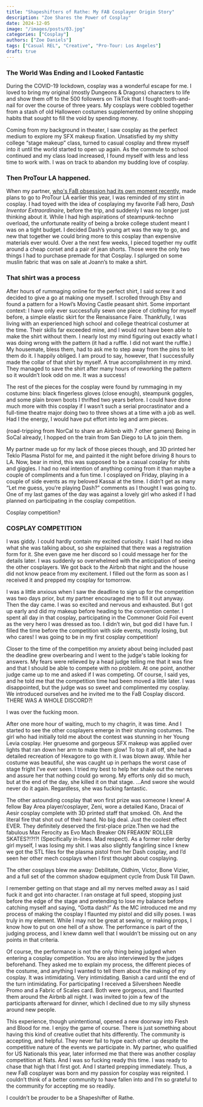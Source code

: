 ```yaml
---
title: "Shapeshifters of Rathe: My FAB Cosplayer Origin Story"
description: "Zoe Shares the Power of Cosplay"
date: 2024-12-05
image: "/images/posts/03.jpg"
categories: ["Cosplay"]
authors: ["Zoe Daniels"]
tags: ["Casual REL", "Creative", "Pro-Tour: Los Angeles"]
draft: true
---
```


###  The World Was Ending and I Looked Fantastic
During the COVID-19 lockdown, cosplay was a wonderful escape for me. I loved to bring my original (mostly Dungeons & Dragons) characters to life and show them off to the 500 followers on TikTok that I fought tooth-and-nail for over the course of three years. My cosplays were cobbled together from a stash of old Halloween costumes supplemented by online shopping habits that sought to fill the void by spending money. 

Coming from my background in theater, I saw cosplay as the perfect medium to explore my SFX makeup fixation. Unsatisfied by my shitty college “stage makeup” class, turned to casual cosplay and threw myself into it until the world started to open up again. As the commute to school continued and my class load increased, I found myself with less and less time to work with. I was on track to abandon my budding love of cosplay.

### Then ProTour LA happened.

When my partner, [who's FaB obsession had its own moment recently](https://overpit.ch/tournament_report-aurora), made plans to go to ProTour LA earlier this year, I was reminded of my stint in cosplay.  I had toyed with the idea of cosplaying my favorite FaB hero, *Dash Inventor Extraordinaire*, before the trip, and suddenly I was no longer just thinking about it. While I had high aspirations of steampunk-techno overload, the unfortunate reality of being a broke college student meant I was on a tight budget. I decided Dash’s young art was the way to go, and new that together we could bring more to this cosplay than expensive materials ever would. Over a the next few weeks, I pieced together my outfit around a cheap corset and a pair of jean shorts. Those were the only two things I had to purchase premade for that Cosplay. I splurged on some muslin fabric that was on sale at Joann’s to make a shirt. 

### That shirt was a process
After hours of rummaging online for the perfect shirt, I said screw it and decided to give a go at making one myself. I scrolled through Etsy and found a pattern for a Howl’s Moving Castle peasant shirt. Some important context: I have only ever successfully sewn one piece of clothing for myself before, a simple elastic skirt for the Renaissance Faire. Thankfully, I was living with an experienced high school and college theatrical costumer at the time. Their skills far exceeded mine, and I would not have been able to make the shirt without them. I nearly lost my mind figuring out exactly what I was doing wrong with the pattern (it had a ruffle. I did not want the ruffle.) My housemate, bless them, had to ask me to step away from the pins to let them do it. I happily obliged. I am proud to say, however, that I successfully made the collar of that shirt by myself. A true accomplishment in my mind. They managed to save the shirt after many hours of reworking the pattern so it wouldn’t look odd on me. It was a success! 

The rest of the pieces for the cosplay were found by rummaging in my costume bins: black fingerless gloves (close enough), steampunk goggles, and some plain brown boots I thrifted two years before. I could have done much more with this cosplay if I wasn’t such a serial procrastinator and a full-time theatre major doing two to three shows at a time with a job as well. Had I the energy, I would have put effort into leg and arm pieces. 

(road-tripping from NorCal to share an Airbnb with 7 other gamers)
Being in SoCal already, I hopped on the train from San Diego to LA to join them.

My partner made up for my lack of those pieces though, and 3D printed her Teklo Plasma Pistol for me, and painted it the night before driving 8 hours to LA. Now, bear in mind, this was supposed to be a casual cosplay for shits and giggles. I had no real intention of anything coming from it than maybe a couple of compliments and a fun time. I cosplayed on Friday, playing in a couple of side events as my beloved Kassai at the time. I didn’t get as many “Let me guess, you’re playing Dash?” comments as I thought I was going to. One of my last games of the day was against a lovely girl who asked if I had planned on participating in the cosplay competition. 

Cosplay competition?

### COSPLAY COMPETITION

I was giddy. I could hardly contain my excited curiosity. I said I had no idea what she was talking about, so she explained that there was a registration form for it. She even gave me her discord so I could message her for the details later. I was suddenly so overwhelmed with the anticipation of seeing the other cosplayers. We got back to the Airbnb that night and the house did not know peace from my excitement. I filled out the form as soon as I received it and prepped my cosplay for tomorrow. 

I was a little anxious when I saw the deadline to sign up for the competition was two days prior, but my partner encouraged me to fill it out anyway. Then the day came. I was so excited and nervous and exhausted. But I got up early and did my makeup before heading to the convention center. I spent all day in that cosplay, participating in the Commoner Gold Foil event as the very hero I was dressed as too. I didn’t win, but god did I have fun. I filled the time before the competition with side events, mostly losing, but who cares! I was going to be in my first cosplay competition!

Closer to the time of the competition my anxiety about being included past the deadline grew overbearing and I went to the judge's table looking for answers. My fears were relieved by a head judge telling me that it was fine and that I should be able to compete with no problem. At one point, another judge came up to me and asked if I was competing. Of course, I said yes, and he told me that the competition time had been moved a little later. I was disappointed, but the judge was so sweet and complimented my cosplay. We introduced ourselves and he invited me to the FaB Cosplay discord. THERE WAS A WHOLE DISCORD?!

I was over the fucking moon. 

After one more hour of waiting, much to my chagrin, it was time. And I started to see the other cosplayers emerge in their stunning costumes. The girl who had initially told me about the contest was stunning in her Young Levia cosplay. Her gruesome and gorgeous SFX makeup was applied over lights that ran down her arm to make them glow! To top it all off, she had a detailed recreation of Hexagore to go with it. I was blown away. While her costume was beautiful, she was caught up in perhaps the worst case of stage fright I’ve ever seen. I tried my best to help her shake out the nerves and assure her that nothing could go wrong. My efforts only did so much, but at the end of the day, she killed it on that stage. …And swore she would never do it again. Regardless, she was fucking fantastic.

The other astounding cosplay that won first prize was someone I knew! A fellow Bay Area player/cosplayer, Zeni, wore a detailed Kano, Dracai of Aesir cosplay complete with 3D printed staff that smoked. Oh. And the literal fire that shot out of their hand. No big deal. Just the coolest effect EVER. They definitely deserved the first-place prize.Then we had the fabulous Max Ferocity as Evo Mach Breaker ON FREAKIN’ ROLLER SKATES?!?!?! (Specifically in-lines. Mad respect). As a former roller derby girl myself, I was losing my shit. I was also slightly fangirling since I knew we got the STL files for the plasma pistol from her Dash cosplay, and I’d seen her other mech cosplays when I first thought about cosplaying. 

The other cosplays blew me away: Debilitate, Oldhim, Victor, Bone Vizier, and a full set of the common shadow equipment cycle from Dusk Till Dawn. 

I remember getting on that stage and all my nerves melted away as I said fuck it and got into character. I ran onstage at full speed, stopping just before the edge of the stage and pretending to lose my balance before catching myself and saying, “Gotta dash!” As the MC introduced me and my process of making the cosplay I flaunted my pistol and did silly poses. I was truly in my element. While I may not be great at sewing, or making props, I know how to put on one hell of a show. The performance is part of the judging process, and I knew damn well that I wouldn’t be missing out on any points in that criteria. 

Of course, the performance is not the only thing being judged when entering a cosplay competition. You are also interviewed by the judges beforehand. They asked me to explain my process, the different pieces of the costume, and anything I wanted to tell them about the making of my cosplay. It was intimidating. Very intimidating. Banish a card until the end of the turn intimidating. For participating I received a Silversheen Needle Promo and a Fabric of Scales card. Both were gorgeous, and I flaunted them around the Airbnb all night. I was invited to join a few of the participants afterward for dinner, which I declined due to my silly shyness around new people. 

This experience, though unintentional, opened a new doorway into Flesh and Blood for me. I enjoy the game of course. There is just something about having this kind of creative outlet that hits differently. The community is accepting, and helpful. They never fail to hype each other up despite the competitive nature of the events we participate in. My partner, who qualified for US Nationals this year, later informed me that there was another cosplay competition at Nats. And I was so fucking ready this time. I was ready to chase that high that I first got. And I started prepping immediately. Thus, a new FaB cosplayer was born and my passion for cosplay was reignited. I couldn’t think of a better community to have fallen into and I’m so grateful to the community for accepting me so readily. 

I couldn’t be prouder to be a Shapeshifter of Rathe. 
